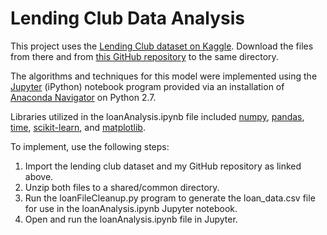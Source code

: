 # Lending Club Data Analysis

This project uses the [Lending Club dataset on Kaggle](https://www.kaggle.com/wendykan/lending-club-loan-data).  Download the files from there and from [this GitHub repository](https://github.com/TimLatham/Udacity_Projects/tree/master/ML_Nanodegree/Capstone2) to the same directory.  

The algorithms and techniques for this model were implemented using the [Jupyter](http://jupyter.org/) (iPython) notebook program provided via an installation of [Anaconda Navigator](https://www.continuum.io/downloads) on Python 2.7.  

Libraries utilized in the loanAnalysis.ipynb file included [numpy](http://www.numpy.org/), [pandas](http://pandas.pydata.org/), [time](https://docs.python.org/2/library/time.html), [scikit-learn](http://scikit-learn.org/stable/), and [matplotlib](https://matplotlib.org/).

To implement, use the following steps:
1. Import the lending club dataset and my GitHub repository as linked above.  
2. Unzip both files to a shared/common directory.
3. Run the loanFileCleanup.py program to generate the loan_data.csv file for use in the loanAnalysis.ipynb Jupyter notebook.
4. Open and run the loanAnalysis.ipynb file in Jupyter.
